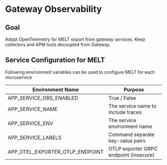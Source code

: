 # Gateway Observability

## Goal

Adopt OpenTelemetry for MELT export from gateway services. Keep collectors and APM tools decoupled from Gateway.

## Service Configuration for MELT

Following environment variables can be used to configure MELT for each microservice

| Environment Name                | Purpose                                |
| ------------------------------- | -------------------------------------- |
| APP_SERVICE_OBS_ENABLED         | True / False                           |
| APP_SERVICE_NAME                | The service name to include traces     |
| APP_SERVICE_ENV                 | The service environment name           |
| APP_SERVICE_LABELS              | Command separate key-value pairs       |
| APP_OTEL_EXPORTER_OTLP_ENDPOINT | OTLP exporter GRPC endpoint (insecure) |
